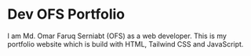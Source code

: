 # Dev OFS Portfolio

I am Md. Omar Faruq Serniabt (OFS) as a web developer. This is my portfolio website which is build with HTML, Tailwind CSS and JavaScript.
